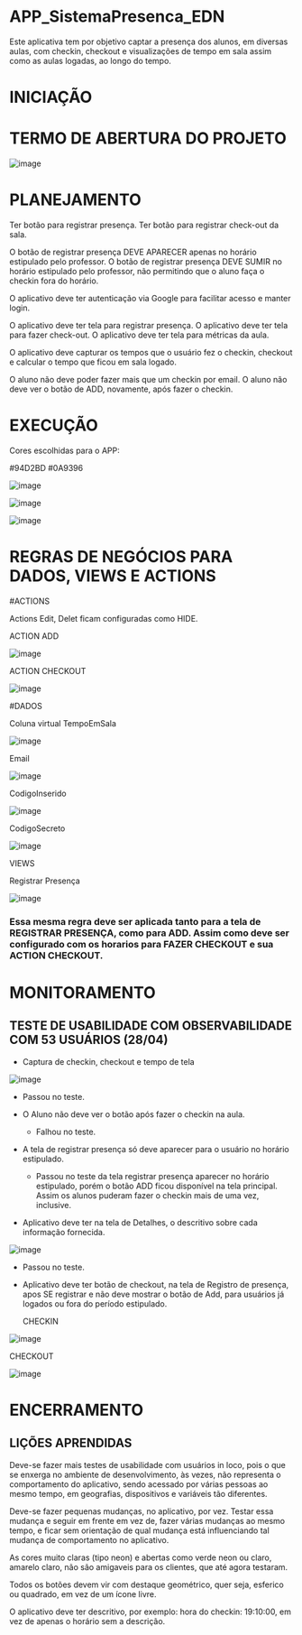 # APP_SistemaPresenca_EDN

Este aplicativa tem por objetivo captar a presença dos alunos, em diversas aulas, com checkin, checkout e visualizações de tempo em sala assim como as aulas logadas, ao longo do tempo.

<h1> INICIAÇÃO </h1>

# TERMO DE ABERTURA DO PROJETO 

![image](https://github.com/user-attachments/assets/58d0730d-ac0c-4a0f-b130-362be9b58964)


<h1> PLANEJAMENTO </h1>

Ter botão para registrar presença. 
Ter botão para registrar check-out da sala. 

O botão de registrar presença DEVE APARECER  apenas no  horário estipulado pelo professor.
O botão de registrar presença DEVE SUMIR no  horário estipulado pelo professor, não permitindo que o aluno faça o checkin fora do horário.

O aplicativo deve ter autenticação via Google para facilitar acesso e manter login. 

O aplicativo deve ter tela para registrar presença. 
O aplicativo deve ter tela para fazer check-out. 
O aplicativo deve ter tela para métricas da aula. 

O aplicativo deve capturar os tempos que o usuário fez o checkin, checkout e calcular o tempo que ficou em sala logado. 

O aluno não deve poder fazer mais que um checkin por email. 
O aluno não deve ver o botão de ADD, novamente,  após fazer o checkin.

<h1> EXECUÇÃO </h1>

Cores escolhidas para o APP:

#94D2BD
#0A9396

![image](https://github.com/user-attachments/assets/6a581340-cbe3-40b0-b701-36553bfae098)

![image](https://github.com/user-attachments/assets/28571c5a-d7fa-40e9-9b4c-e6377f106877)

![image](https://github.com/user-attachments/assets/013a8756-8613-47a3-8222-8506131fc662)

<H1> REGRAS DE NEGÓCIOS PARA DADOS, VIEWS E ACTIONS </H1>
#ACTIONS

Actions Edit, Delet ficam configuradas como HIDE.

ACTION ADD

![image](https://github.com/user-attachments/assets/62426926-bae7-42db-b724-95012d06cc54)

ACTION CHECKOUT

![image](https://github.com/user-attachments/assets/24fd6f32-9516-43dd-9c9c-c1208caf18df)

#DADOS

Coluna virtual TempoEmSala

![image](https://github.com/user-attachments/assets/5adbf5ee-524e-4652-84dd-581556dcad39)

Email

![image](https://github.com/user-attachments/assets/59b23e46-b7fe-4f0a-8eba-5a067f0e6954)

CodigoInserido

![image](https://github.com/user-attachments/assets/141de76a-1e99-4df3-b08f-d103aacdda65)

CodigoSecreto

![image](https://github.com/user-attachments/assets/2c7dbd65-e7b9-4c6f-bb4e-d3e2a49d70ca)

VIEWS

Registrar Presença

![image](https://github.com/user-attachments/assets/2e0af59b-91b9-42e5-984e-13ea49aa20c8)


<h3> Essa mesma regra deve ser aplicada tanto para a tela de REGISTRAR PRESENÇA, como para ADD. Assim como deve ser configurado com os horarios para FAZER CHECKOUT  e sua ACTION CHECKOUT. </h3>




<h1> MONITORAMENTO </h1>

TESTE DE USABILIDADE COM OBSERVABILIDADE COM 53 USUÁRIOS (28/04)
---
- Captura de checkin, checkout e tempo de tela
  
![image](https://github.com/user-attachments/assets/a3912324-5971-4611-b136-361990c3bd3e)

* Passou no teste. 

- O Aluno não deve ver o botão após fazer o checkin na aula.
  * Falhou no teste.
 
- A tela de registrar presença só deve aparecer para o usuário no horário estipulado.
  * Passou no teste da tela registrar presença aparecer no horário estipulado, porém o botão ADD ficou disponível na tela principal. Assim os alunos puderam fazer o checkin mais de uma vez, inclusive.

- Aplicativo deve ter na tela de Detalhes, o descritivo sobre cada informação fornecida.
  
![image](https://github.com/user-attachments/assets/2d6970d9-5f50-4cd7-bd39-dc8b96b1e5a8)

* Passou no teste.

- Aplicativo deve ter botão de checkout, na tela de Registro de presença, apos SE registrar e não deve mostrar o botão de Add, para usuários já logados ou fora do período estipulado.
  
  CHECKIN
  
![image](https://github.com/user-attachments/assets/c9016b86-6536-412e-a512-1d72f119104b)

CHECKOUT

![image](https://github.com/user-attachments/assets/d02d6e17-05b3-421f-85de-ed74f2157c3f)

    
<h1> ENCERRAMENTO </h1>

LIÇÕES APRENDIDAS
---
Deve-se fazer mais testes de usabilidade com usuários in loco, pois o que se enxerga no ambiente de desenvolvimento, às vezes, não representa o comportamento do aplicativo, sendo acessado por várias pessoas ao mesmo tempo, em geografias, dispositivos e variáveis tão diferentes. 

Deve-se fazer pequenas mudanças, no aplicativo, por vez. Testar essa mudança e seguir em frente em vez de, fazer várias mudanças ao mesmo tempo, e ficar sem orientação de qual mudança está influenciando tal mudança de comportamento no aplicativo. 

As cores muito claras (tipo neon) e abertas como verde neon ou claro, amarelo claro, não são amigaveis para os clientes, que até agora testaram. 

Todos os botões devem vir com destaque geométrico, quer seja, esferico ou quadrado, em vez de um ícone livre. 

O aplicativo deve ter descritivo, por exemplo: hora do checkin: 19:10:00, em vez de apenas o horário sem a descrição. 
